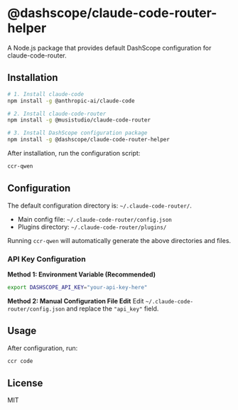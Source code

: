 # @dashscope/claude-code-router-helper

A Node.js package that provides default DashScope configuration for claude-code-router.

## Installation

```bash
# 1. Install claude-code
npm install -g @anthropic-ai/claude-code

# 2. Install claude-code-router
npm install -g @musistudio/claude-code-router

# 3. Install DashScope configuration package
npm install -g @dashscope/claude-code-router-helper
```

After installation, run the configuration script:

```bash
ccr-qwen
```

## Configuration

The default configuration directory is: `~/.claude-code-router/`.

- Main config file: `~/.claude-code-router/config.json`
- Plugins directory: `~/.claude-code-router/plugins/`

Running `ccr-qwen` will automatically generate the above directories and files.

### API Key Configuration

**Method 1: Environment Variable (Recommended)**

```bash
export DASHSCOPE_API_KEY="your-api-key-here"
```

**Method 2: Manual Configuration File Edit**
Edit `~/.claude-code-router/config.json` and replace the `"api_key"` field.

## Usage

After configuration, run:

```bash
ccr code
```

## License

MIT
